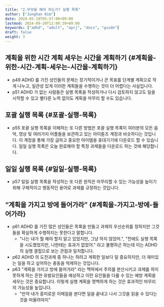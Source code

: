 ```yaml
---
title: "2.무엇을 해야 하는가? 실행 목록"
author: ["Junghan Kim"]
date: 2024-05-18T05:57:00+09:00
lastmod: 2024-09-20T12:00:39+09:00
keywords: ["adhd", "adult", "aprj", "docs", "guide"]
draft: false
weight: 3
---
```


<!--more-->


## 계획을 위한 시간 계획 세우는 시간을 계획하기 {#계획을-위한-시간-계획-세우는-시간을-계획하기}

-   p49 ADHD 를 가진 성인들의 문제는 장기적이거나 큰 목표를 단계별 계획으로 작게 나누고, 일관성 있게 이러한 계획들을 수행하는 것이 더 어렵다는 사실입니다.
-   p51 ADHD 가 없는 사람들은 실행 목록을 작성하거나 다시 검토하지 않고도 일을 시작할 수 있고 별다른 노력 없이도 계획을 마무리 할 수도 있습니다.


## 포괄 실행 목록 {#포괄-실행-목록}

-   p55 포괄 실행 목록을 이해하는 또 다른 방법은 포괄 실행 목록이 여러분의 모든 음악, 영상 및 여러가지 어플들을 보관하고 있는 아이튠즈 계정과 비슷하다는 것입니다. 이 계정을 통해 가장 급하고 중요한 아이템을 휴대기기에 다운로드 할 수 있습니다. 일일 실행 목록은 오늘 완료해야 할 특정 과제들을 다운로드 하는 것에 해당합니다.


## 일일 실행 목록 {#일일-실행-목록}

-   p57 일일 실행 목록을 작성하는 또 다른 원칙은 마무리할 수 있는 가능성을 높이기 위해 구체적이고 행동적인 용어로 과제를 규정하는 것입니다.


## “계획을 가지고 방에 들어가라” {#계획을-가지고-방에-들어가라}

-   p61 ADHD 를 가진 많은 성인들은 목록을 만들고 과제의 우선순위를 정하지만 그것들을 확실하게 수행하지는 못한다고 말합니다.
    -   "나는 내가 뭘 해야 할지 알고 있었지만, 그냥 하지 않았어.", "전에도 실행 목록을 시도했었지만, 나한테는 효과가 없었어." 라고 불평하곤 하는데 이는 ADHD 의 실행 결핍으로 보는 관점과 일치합니다.
-   p62 ADHD 의 도전과제 중 하나는 하려고 계획한 일보다 덜 중요하지만, 더 재미있는 일을 하고 싶어하는 충동을 억제하는 것입니다.
-   p63 "계획을 가지고 방에 들어가라" 라는 맥락에서 주의를 분산시키고 과제를 하지 못하게 하는 흔한 유발요인들을 예상하고 이런 요인들을 다룰 수 있는 예방 계획을 세우는 것은 중요합니다. 이렇게 실행 계획을 명백하게 하는 것은 효과적인 마무리의 가능성을 높입니다.
    -   "만약 내가 흥미로운 이메일을 본다면 일을 끝내고 나서 그것을 읽을 수 있다는 것을 떠올려야지"
